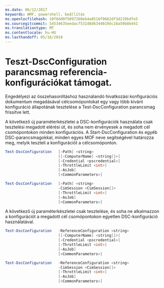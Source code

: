 ```yaml
---
ms.date: 06/12/2017
keywords: WMF, powershell, beállítás
ms.openlocfilehash: 10f8dd0f5097260eb4a8516f9662df3d219bdfe5
ms.sourcegitcommit: 54534635eedacf531d8d6344019dc16a50b8b441
ms.translationtype: MT
ms.contentlocale: hu-HU
ms.lasthandoff: 05/16/2018
---
```

# <a name="test-dscconfiguration-cmdlet-supports-reference-configurations"></a>Teszt-DscConfiguration parancsmag referencia-konfigurációkat támogat.

Engedélyezi az összehasonlításhoz használandó hivatkozási konfigurációs dokumentum megadásával célcsomópontokat egy vagy több kívánt konfiguráció állapotának tesztelése a Test-DscConfiguration parancsmag frissítve lett.

A következő új paraméterkészletei a DSC-konfigurációk használata csak tesztelési megadott elérési út, és soha nem érvényesek a megadott cél csomópontokon minden konfigurációs. A Start-DscConfiguration és egyéb DSC-parancsmagokkal, minden egyes MOF neve segítségével határozza meg, melyik teszteli a konfigurációt a célcsomóponton.

```powershell
Test-DscConfiguration   [-Path] <string>
                        [[-ComputerName] <string[]>]
                        [-Credential <pscredential>]
                        [-ThrottleLimit <int>]
                        [-AsJob]
                        [<CommonParameters>]

Test-DscConfiguration   [-Path] <string>
                        -CimSession <CimSession[]>
                        [-ThrottleLimit <int>]
                        [-AsJob]
                        [<CommonParameters>]
```

A következő új paraméterkészletei csak tesztelése, és soha ne alkalmazzon a konfigurációt a megadott cél csomópontokon egyetlen DSC-konfiguráció használatával.

```powershell
Test-DscConfiguration   -ReferenceConfiguration <string>
                        [[-ComputerName] <string[]>]
                        [-Credential <pscredential>]
                        [-ThrottleLimit <int>]
                        [-AsJob]
                        [<CommonParameters>]

Test-DscConfiguration   -ReferenceConfiguration <string>
                        -CimSession <CimSession[]>
                        [-ThrottleLimit <int>]
                        [-AsJob]
                        [<CommonParameters>]
```
